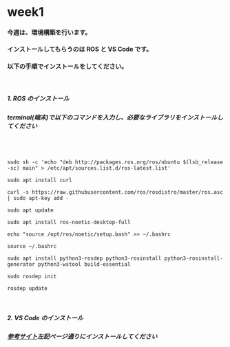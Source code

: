# week1

#### 今週は、環境構築を行います。

#### インストールしてもらうのは ROS と VS Code です。

#### 以下の手順でインストールをしてください。

<br>

##### 1. ROS のインストール
##### terminal(端末)で以下のコマンドを入力し、必要なライブラリをインストールしてください

<br>

```

sudo sh -c 'echo "deb http://packages.ros.org/ros/ubuntu $(lsb_release -sc) main" > /etc/apt/sources.list.d/ros-latest.list'

sudo apt install curl

curl -s https://raw.githubusercontent.com/ros/rosdistro/master/ros.asc | sudo apt-key add -

sudo apt update

sudo apt install ros-noetic-desktop-full

echo "source /opt/ros/noetic/setup.bash" >> ~/.bashrc

source ~/.bashrc

sudo apt install python3-rosdep python3-rosinstall python3-rosinstall-generator python3-wstool build-essential

sudo rosdep init

rosdep update

```

<br>

##### 2. VS Code のインストール
##### [参考サイト](https://mebee.info/2020/03/18/post-7546/?msclkid=63cbc7f7b6aa11ec8066633e25ee0314)左記ページ通りにインストールしてください
